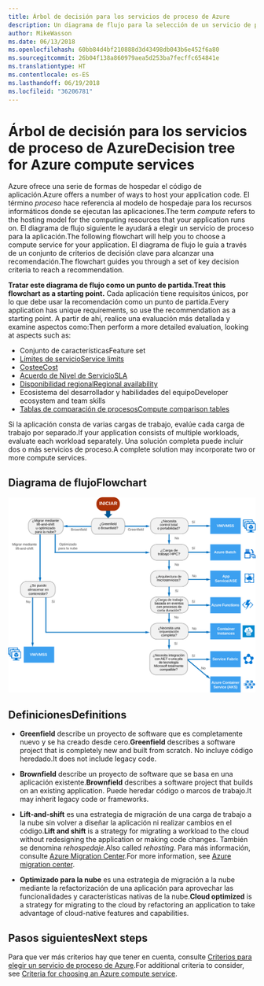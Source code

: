 ```yaml
---
title: Árbol de decisión para los servicios de proceso de Azure
description: Un diagrama de flujo para la selección de un servicio de proceso
author: MikeWasson
ms.date: 06/13/2018
ms.openlocfilehash: 60bb84d4bf210888d3d43498db043b6e452f6a80
ms.sourcegitcommit: 26b04f138a860979aea5d253ba7fecffc654841e
ms.translationtype: HT
ms.contentlocale: es-ES
ms.lasthandoff: 06/19/2018
ms.locfileid: "36206781"
---
```

# <a name="decision-tree-for-azure-compute-services"></a><span data-ttu-id="06fb2-103">Árbol de decisión para los servicios de proceso de Azure</span><span class="sxs-lookup"><span data-stu-id="06fb2-103">Decision tree for Azure compute services</span></span>

<span data-ttu-id="06fb2-104">Azure ofrece una serie de formas de hospedar el código de aplicación.</span><span class="sxs-lookup"><span data-stu-id="06fb2-104">Azure offers a number of ways to host your application code.</span></span> <span data-ttu-id="06fb2-105">El término *proceso* hace referencia al modelo de hospedaje para los recursos informáticos donde se ejecutan las aplicaciones.</span><span class="sxs-lookup"><span data-stu-id="06fb2-105">The term *compute* refers to the hosting model for the computing resources that your application runs on.</span></span> <span data-ttu-id="06fb2-106">El diagrama de flujo siguiente le ayudará a elegir un servicio de proceso para la aplicación.</span><span class="sxs-lookup"><span data-stu-id="06fb2-106">The following flowchart will help you to choose a compute service for your application.</span></span> <span data-ttu-id="06fb2-107">El diagrama de flujo le guía a través de un conjunto de criterios de decisión clave para alcanzar una recomendación.</span><span class="sxs-lookup"><span data-stu-id="06fb2-107">The flowchart guides you through a set of key decision criteria to reach a recommendation.</span></span> 

<span data-ttu-id="06fb2-108">**Tratar este diagrama de flujo como un punto de partida.**</span><span class="sxs-lookup"><span data-stu-id="06fb2-108">**Treat this flowchart as a starting point.**</span></span> <span data-ttu-id="06fb2-109">Cada aplicación tiene requisitos únicos, por lo que debe usar la recomendación como un punto de partida.</span><span class="sxs-lookup"><span data-stu-id="06fb2-109">Every application has unique requirements, so use the recommendation as a starting point.</span></span> <span data-ttu-id="06fb2-110">A partir de ahí, realice una evaluación más detallada y examine aspectos como:</span><span class="sxs-lookup"><span data-stu-id="06fb2-110">Then perform a more detailed evaluation, looking at aspects such as:</span></span>
 
- <span data-ttu-id="06fb2-111">Conjunto de características</span><span class="sxs-lookup"><span data-stu-id="06fb2-111">Feature set</span></span>
- [<span data-ttu-id="06fb2-112">Límites de servicio</span><span class="sxs-lookup"><span data-stu-id="06fb2-112">Service limits</span></span>](/azure/azure-subscription-service-limits)
- [<span data-ttu-id="06fb2-113">Costee</span><span class="sxs-lookup"><span data-stu-id="06fb2-113">Cost</span></span>](https://azure.microsoft.com/pricing/)
- [<span data-ttu-id="06fb2-114">Acuerdo de Nivel de Servicio</span><span class="sxs-lookup"><span data-stu-id="06fb2-114">SLA</span></span>](https://azure.microsoft.com/support/legal/sla/)
- [<span data-ttu-id="06fb2-115">Disponibilidad regional</span><span class="sxs-lookup"><span data-stu-id="06fb2-115">Regional availability</span></span>](https://azure.microsoft.com/global-infrastructure/services/)
- <span data-ttu-id="06fb2-116">Ecosistema del desarrollador y habilidades del equipo</span><span class="sxs-lookup"><span data-stu-id="06fb2-116">Developer ecosystem and team skills</span></span>
- [<span data-ttu-id="06fb2-117">Tablas de comparación de procesos</span><span class="sxs-lookup"><span data-stu-id="06fb2-117">Compute comparison tables</span></span>](./compute-comparison.md)

<span data-ttu-id="06fb2-118">Si la aplicación consta de varias cargas de trabajo, evalúe cada carga de trabajo por separado.</span><span class="sxs-lookup"><span data-stu-id="06fb2-118">If your application consists of multiple workloads, evaluate each workload separately.</span></span> <span data-ttu-id="06fb2-119">Una solución completa puede incluir dos o más servicios de proceso.</span><span class="sxs-lookup"><span data-stu-id="06fb2-119">A complete solution may incorporate two or more compute services.</span></span>

## <a name="flowchart"></a><span data-ttu-id="06fb2-120">Diagrama de flujo</span><span class="sxs-lookup"><span data-stu-id="06fb2-120">Flowchart</span></span>

![](../images/compute-decision-tree.svg)

## <a name="definitions"></a><span data-ttu-id="06fb2-121">Definiciones</span><span class="sxs-lookup"><span data-stu-id="06fb2-121">Definitions</span></span>

- <span data-ttu-id="06fb2-122">**Greenfield** describe un proyecto de software que es completamente nuevo y se ha creado desde cero.</span><span class="sxs-lookup"><span data-stu-id="06fb2-122">**Greenfield** describes a software project that is completely new and built from scratch.</span></span> <span data-ttu-id="06fb2-123">No incluye código heredado.</span><span class="sxs-lookup"><span data-stu-id="06fb2-123">It does not include legacy code.</span></span> 

- <span data-ttu-id="06fb2-124">**Brownfield** describe un proyecto de software que se basa en una aplicación existente.</span><span class="sxs-lookup"><span data-stu-id="06fb2-124">**Brownfield** describes a software project that builds on an existing application.</span></span> <span data-ttu-id="06fb2-125">Puede heredar código o marcos de trabajo.</span><span class="sxs-lookup"><span data-stu-id="06fb2-125">It may inherit legacy code or frameworks.</span></span>

- <span data-ttu-id="06fb2-126">**Lift-and-shift** es una estrategia de migración de una carga de trabajo a la nube sin volver a diseñar la aplicación ni realizar cambios en el código.</span><span class="sxs-lookup"><span data-stu-id="06fb2-126">**Lift and shift** is a strategy for migrating a workload to the cloud without redesigning the application or making code changes.</span></span> <span data-ttu-id="06fb2-127">También se denomina *rehospedaje*.</span><span class="sxs-lookup"><span data-stu-id="06fb2-127">Also called *rehosting*.</span></span> <span data-ttu-id="06fb2-128">Para más información, consulte [Azure Migration Center](https://azure.microsoft.com/migration/).</span><span class="sxs-lookup"><span data-stu-id="06fb2-128">For more information, see [Azure migration center](https://azure.microsoft.com/migration/).</span></span>

- <span data-ttu-id="06fb2-129">**Optimizado para la nube** es una estrategia de migración a la nube mediante la refactorización de una aplicación para aprovechar las funcionalidades y características nativas de la nube.</span><span class="sxs-lookup"><span data-stu-id="06fb2-129">**Cloud optimized** is a strategy for migrating to the cloud by refactoring an application to take advantage of cloud-native features and capabilities.</span></span>

## <a name="next-steps"></a><span data-ttu-id="06fb2-130">Pasos siguientes</span><span class="sxs-lookup"><span data-stu-id="06fb2-130">Next steps</span></span>

<span data-ttu-id="06fb2-131">Para que ver más criterios hay que tener en cuenta, consulte [Criterios para elegir un servicio de proceso de Azure](./compute-comparison.md).</span><span class="sxs-lookup"><span data-stu-id="06fb2-131">For additional criteria to consider, see [Criteria for choosing an Azure compute service](./compute-comparison.md).</span></span>
